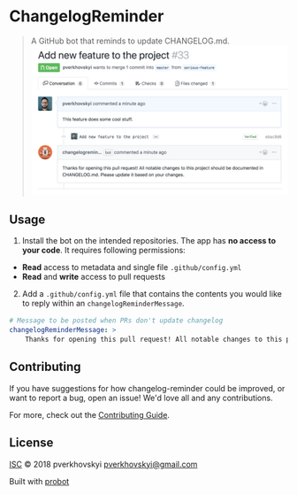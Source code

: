 # ChangelogReminder

> A GitHub bot that reminds to update CHANGELOG.md.
![alt text](./docs/changelog-reminder.png "Logo Title Text 1")
## Usage

1. Install the bot on the intended repositories. The app has **no access to your code**. It requires following permissions:
  - **Read** access to metadata and single file `.github/config.yml`
  - **Read** and **write** access to pull requests
2. Add a `.github/config.yml` file that contains the contents you would like to reply within an `changelogReminderMessage`.

```yml
# Message to be posted when PRs don't update changelog
changelogReminderMessage: >
    Thanks for opening this pull request! All notable changes to this project should be documented in CHANGELOG.md. Please update it based on your changes.

```

## Contributing

If you have suggestions for how changelog-reminder could be improved, or want to report a bug, open an issue! We'd love all and any contributions.

For more, check out the [Contributing Guide](CONTRIBUTING.md).

## License

[ISC](LICENSE) © 2018 pverkhovskyi <pverkhovskyi@gmail.com>

Built with [probot](https://github.com/probot/probot)
